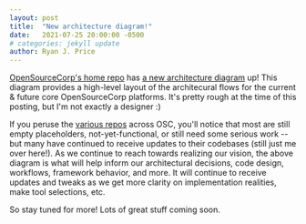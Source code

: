 ```yaml
---
layout: post
title:  "New architecture diagram!"
date:   2021-07-25 20:00:00 -0500
# categories: jekyll update
author: Ryan J. Price
---
```


[OpenSourceCorp's home repo](https://github.com/opensourcecorp/opensourcecorp)
has [a new architecture
diagram](https://github.com/opensourcecorp/opensourcecorp/blob/main/docs/architecture.md)
up! This diagram provides a high-level layout of the architecural flows for the
current & future core OpenSourceCorp platforms. It's pretty rough at the time of
this posting, but I'm not exactly a designer :)

If you peruse the [various repos](https://github.com/opensourcecorp) across OSC,
you'll notice that most are still empty placeholders, not-yet-functional, or
still need some serious work -- but many have continued to receive updates to
their codebases (still just me over here!). As we continue to reach towards
realizing our vision, the above diagram is what will help inform our
architectural decisions, code design, workflows, framework behavior, and more.
It will continue to receive updates and tweaks as we get more clarity on
implementation realities, make tool selections, etc.

So stay tuned for more! Lots of great stuff coming soon.
